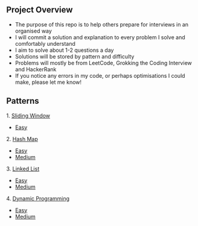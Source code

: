## Project Overview

- The purpose of this repo is to help others prepare for interviews in an organised way
- I will commit a solution and explanation to every problem I solve and comfortably understand
- I aim to solve about 1-2 questions a day
- Solutions will be stored by pattern and difficulty
- Problems will mostly be from LeetCode, Grokking the Coding Interview and HackerRank
- If you notice any errors in my code, or perhaps optimisations I could make, please let me know!

## Patterns

1\. [Sliding Window](https://github.com/Kieran-Arul/interview-prep/tree/main/src/com/kieran/slidingWindow)

  - [Easy](https://github.com/Kieran-Arul/interview-prep/tree/main/src/com/kieran/slidingwindow/easy)

2\. [Hash Map](https://github.com/Kieran-Arul/interview-prep/tree/main/src/com/kieran/hashMap)

  - [Easy](https://github.com/Kieran-Arul/interview-prep/tree/main/src/com/kieran/hashmap/easy)
  - [Medium](https://github.com/Kieran-Arul/interview-prep/tree/main/src/com/kieran/hashmap/medium)

3\. [Linked List](https://github.com/Kieran-Arul/interview-prep/tree/main/src/com/Vincent/linkList)

  - [Easy](https://github.com/Kieran-Arul/interview-prep/tree/main/src/com/Vincent/linkList/easy)
  - [Medium](https://github.com/Kieran-Arul/interview-prep/tree/main/src/com/Vincent/linkList/medium)
 
4\. [Dynamic Programming](https://github.com/Kieran-Arul/interview-prep/tree/main/src/com/Vincent/Dynamic%20programming)

  - [Easy](https://github.com/Kieran-Arul/interview-prep/tree/main/src/com/Vincent/Dynamic%20programming/easy)
  - [Medium](https://github.com/Kieran-Arul/interview-prep/tree/main/src/com/Vincent/Dynamic%20programming/medium)
